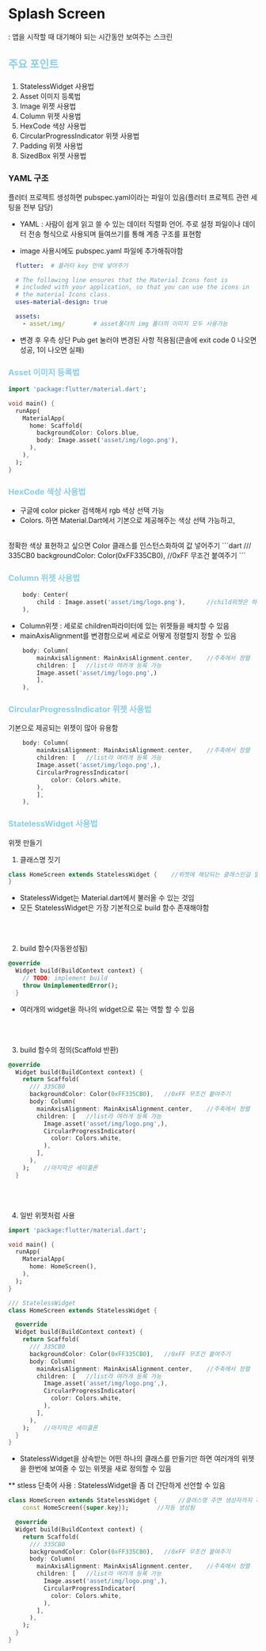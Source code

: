 # Splash Screen
: 앱을 시작할 때 대기해야 되는 시간동안 보여주는 스크린

## <p style="color:skyblue">주요 포인트</p>
1. StatelessWidget 사용법
2. Asset 이미지 등록법
3. Image 위젯 사용법
4. Column 위젯 사용법
5. HexCode 색상 사용법
6. CircularProgressIndicator 위젯 사용법
7. Padding 위젯 사용법
8. SizedBox 위젯 사용법

### YAML 구조

플러터 프로젝트 생성하면 pubspec.yaml이라는 파일이 있음(플러터 프로젝트 관련 세팅을 전부 담당)

- YAML : 사람이 쉽게 읽고 쓸 수 있는 데이터 직렬화 언어. 주로 설정 파일이나 데이터 전송 형식으로 사용되며 들여쓰기를 통해 계층 구조를 표현함

- image 사용시에도 pubspec.yaml 파일에 추가해줘야함
```yaml
  flutter:  # 플러터 key 안에 넣어주기

  # The following line ensures that the Material Icons font is
  # included with your application, so that you can use the icons in
  # the material Icons class.
  uses-material-design: true

  assets:
    - asset/img/        # asset폴더의 img 폴더의 이미지 모두 사용가능
```
- 변경 후 우측 상단 Pub get 눌러야 변경된 사항 적용됨(콘솔에 exit code 0 나오면 성공, 1이 나오면 실패)

### <p style="color:skyblue">Asset 이미지 등록법</p>
```dart
import 'package:flutter/material.dart';

void main() {
  runApp(
    MaterialApp(
      home: Scaffold(
        backgroundColor: Colors.blue,
        body: Image.asset('asset/img/logo.png'),
      ),
    ),
  );
}
```

### <p style="color:skyblue">HexCode 색상 사용법</p>
- 구글에 color picker 검색해서 rgb 색상 선택 가능
- Colors. 하면 Material.Dart에서 기본으로 제공해주는 색상 선택 가능하고,
<br>
정확한 색상 표현하고 싶으면 Color 클래스를 인스턴스화하여 값 넣어주기
```dart
    /// 335CB0
    backgroundColor: Color(0xFF335CB0),   //0xFF 무조건 붙여주기
```

### <p style="color:skyblue">Column 위젯 사용법</p>
```dart
    body: Center(
        child : Image.asset('asset/img/logo.png'),      //child위젯은 하나만 입력 가능
    ),
```
- Column위젯 : 세로로 children파라미터에 있는 위젯들을 배치할 수 있음
- mainAxisAlignment를 변경함으로써 세로로 어떻게 정렬할지 정할 수 있음
```dart
    body: Column(
        mainAxisAlignment: MainAxisAlignment.center,    //주축에서 정렬
        children: [   //list라 여러개 등록 가능
        Image.asset('asset/img/logo.png',)
        ],
    ),
```

### <p style="color:skyblue">CircularProgressIndicator 위젯 사용법</p>
기본으로 제공되는 위젯이 많아 유용함
```dart
    body: Column(
        mainAxisAlignment: MainAxisAlignment.center,    //주축에서 정렬
        children: [   //list라 여러개 등록 가능
        Image.asset('asset/img/logo.png',),
        CircularProgressIndicator(
            color: Colors.white,
        ),
        ],
    ),
```

### <p style="color:skyblue">StatelessWidget 사용법</p>
위젯 만들기

1. 클래스명 짓기
```dart
class HomeScreen extends StatelessWidget {    //위젯에 해당되는 클래스인걸 알려주기 위해 extends
}
```
- StatelessWidget는 Material.dart에서 불러올 수 있는 것임
- 모든 StatelessWidget은 가장 기본적으로 build 함수 존재해야함
<br>
<br>

2. build 함수(자동완성됨)
```dart
@override
  Widget build(BuildContext context) {
    // TODO: implement build
    throw UnimplementedError();
  }
```
- 여러개의 widget을 하나의 widget으로 묶는 역할 할 수 있음
<br>
<br>

3. build 함수의 정의(Scaffold 반환)
```dart
@override
  Widget build(BuildContext context) {
    return Scaffold(
      /// 335CB0
      backgroundColor: Color(0xFF335CB0),   //0xFF 무조건 붙여주기
      body: Column(
        mainAxisAlignment: MainAxisAlignment.center,    //주축에서 정렬
        children: [   //list라 여러개 등록 가능
          Image.asset('asset/img/logo.png',),
          CircularProgressIndicator(
            color: Colors.white,
          ),
        ],
      ),
    );    //마지막은 세미콜론
  }
```
<br>
<br>

4. 일반 위젯처럼 사용
```dart
import 'package:flutter/material.dart';

void main() {
  runApp(
    MaterialApp(
      home: HomeScreen(),
    ),
  );
}

/// StatelessWidget
class HomeScreen extends StatelessWidget {    

  @override
  Widget build(BuildContext context) {
    return Scaffold(
      /// 335CB0
      backgroundColor: Color(0xFF335CB0),   //0xFF 무조건 붙여주기
      body: Column(
        mainAxisAlignment: MainAxisAlignment.center,    //주축에서 정렬
        children: [   //list라 여러개 등록 가능
          Image.asset('asset/img/logo.png',),
          CircularProgressIndicator(
            color: Colors.white,
          ),
        ],
      ),
    );    //마지막은 세미콜론
  }
}
```
- StatelessWidget을 상속받는 어떤 하나의 클래스를 만들기만 하면 여러개의 위젯을 한번에 보여줄 수 있는 위젯을 새로 정의할 수 있음

** stless 단축어 사용
: StatelessWidget을 좀 더 간단하게 선언할 수 있음
```dart
class HomeScreen extends StatelessWidget {      //클래스명 주면 생성자까지 자동으로 클래스명 입력됨
    const HomeScreen({super.key});        //자동 생성됨

  @override
  Widget build(BuildContext context) {
    return Scaffold(
      /// 335CB0
      backgroundColor: Color(0xFF335CB0),   //0xFF 무조건 붙여주기
      body: Column(
        mainAxisAlignment: MainAxisAlignment.center,    //주축에서 정렬
        children: [   //list라 여러개 등록 가능
          Image.asset('asset/img/logo.png',),
          CircularProgressIndicator(
            color: Colors.white,
          ),
        ],
      ),
    );  
  }
}
```